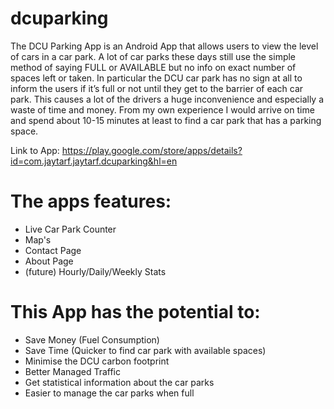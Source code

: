 # dcuparking
The DCU Parking App is an Android App that allows users to view the level of cars in a car park. A lot of car parks these days still use the simple method of saying FULL or AVAILABLE but no info on exact number of spaces left or taken. In particular the DCU car park has no sign at all to inform the users if it’s full or not until they get to the barrier of each car park.
This causes a lot of the drivers a huge inconvenience and especially a waste of time and money. From my own experience I would arrive on time and spend about 10-15 minutes at least to find a car park that has a parking space.

Link to App: https://play.google.com/store/apps/details?id=com.jaytarf.jaytarf.dcuparking&hl=en

# The apps features:
- Live Car Park Counter
- Map's
- Contact Page
- About Page
- (future) Hourly/Daily/Weekly Stats

# This App has the potential to:
- Save Money (Fuel Consumption)
- Save Time (Quicker to find car park with available spaces)
- Minimise the DCU carbon footprint
- Better Managed Traffic
- Get statistical information about the car parks
- Easier to manage the car parks when full
